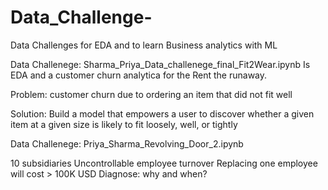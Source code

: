 # Data_Challenge-
Data Challenges for EDA and to learn Business analytics with ML


Data Challenege: Sharma_Priya_Data_challenege_final_Fit2Wear.ipynb
Is EDA and a customer churn analytica for the Rent the runaway.

Problem: customer churn due to ordering an item that did not fit well

Solution: Build a model that empowers a user to discover whether a given item at a given size is likely to fit loosely, 
well, or tightly


Data Challenege: Priya_Sharma_Revolving_Door_2.ipynb

10 subsidiaries 
Uncontrollable employee turnover 
Replacing one employee will cost > 100K USD
Diagnose: why and when?





